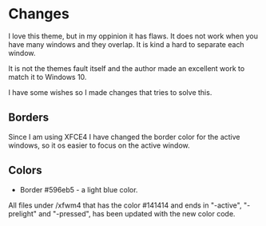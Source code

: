 # Changes

I love this theme, but in my oppinion it has flaws. It does not work when you have many windows and they overlap. It is kind a hard to separate each window.

It is not the themes fault itself and the author made an excellent work to match it to Windows 10.

I have some wishes so I made changes that tries to solve this.

## Borders
Since I am using XFCE4 I have changed the border color for the active windows, so it os easier to focus on the active window.

## Colors
- Border #596eb5 - a light blue color.

All files under /xfwm4 that has the color #141414 and ends in "-active", "-prelight" and "-pressed", has been updated with the new color code.
